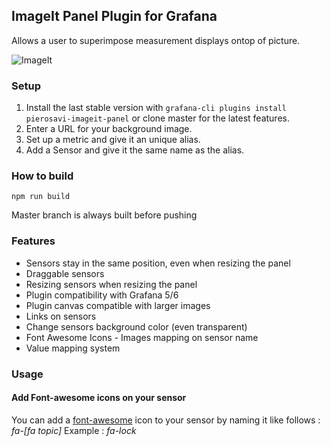 ## ImageIt Panel Plugin for Grafana

Allows a user to superimpose measurement displays ontop of picture.

![ImageIt](https://raw.githubusercontent.com/pierosavi/pierosavi-imageit-panel/master/src/img/imageit_example.png?raw=true) 

### Setup

1. Install the last stable version with `grafana-cli plugins install pierosavi-imageit-panel` or clone master for the latest features.
2. Enter a URL for your background image.
3. Set up a metric and give it an unique alias.
4. Add a Sensor and give it the same name as the alias.

### How to build

`npm run build`

Master branch is always built before pushing

### Features

* Sensors stay in the same position, even when resizing the panel
* Draggable sensors
* Resizing sensors when resizing the panel
* Plugin compatibility with Grafana 5/6
* Plugin canvas compatible with larger images
* Links on sensors
* Change sensors background color (even transparent)
* Font Awesome Icons - Images mapping on sensor name
* Value mapping system

### Usage

#### Add Font-awesome icons on your sensor

You can add a [font-awesome](https://fontawesome.com/) icon to your sensor by naming it like follows :  _fa-[fa topic]_ 
Example : _fa-lock_ 
